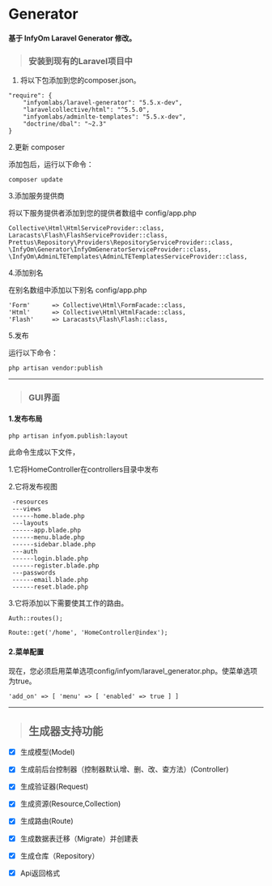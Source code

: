 Generator
==============================
#### 基于 InfyOm Laravel Generator 修改。


 >### 安装到现有的Laravel项目中

1. 将以下包添加到您的composer.json。


```
"require": {
    "infyomlabs/laravel-generator": "5.5.x-dev",
    "laravelcollective/html": "^5.5.0",
    "infyomlabs/adminlte-templates": "5.5.x-dev",
    "doctrine/dbal": "~2.3"
}  
```

2.更新 composer 

添加包后，运行以下命令：


```
composer update
```

3.添加服务提供商

将以下服务提供者添加到您的提供者数组中 config/app.php


```
Collective\Html\HtmlServiceProvider::class,
Laracasts\Flash\FlashServiceProvider::class,
Prettus\Repository\Providers\RepositoryServiceProvider::class,
\InfyOm\Generator\InfyOmGeneratorServiceProvider::class,
\InfyOm\AdminLTETemplates\AdminLTETemplatesServiceProvider::class, 
```
4.添加别名

在别名数组中添加以下别名 config/app.php

```
'Form'      => Collective\Html\FormFacade::class,
'Html'      => Collective\Html\HtmlFacade::class,
'Flash'     => Laracasts\Flash\Flash::class,
```

5.发布

运行以下命令：


```
php artisan vendor:publish
```


---
>###  GUI界面
#### 1.发布布局
    
```
php artisan infyom.publish:layout 
```

此命令生成以下文件，

   1.它将HomeController在controllers目录中发布
 
   2.它将发布视图
 
 
```
 -resources
 ---views
 ------home.blade.php
 ---layouts
 ------app.blade.php
 ------menu.blade.php
 ------sidebar.blade.php
 ---auth
 ------login.blade.php
 ------register.blade.php
 ---passwords
 ------email.blade.php
 ------reset.blade.php
```
3.它将添加以下需要使其工作的路由。


```
Auth::routes();

Route::get('/home', 'HomeController@index'); 
```

#### 2.菜单配置

现在，您必须启用菜单选项config/infyom/laravel_generator.php。使菜单选项为true。


```
'add_on' => [ 'menu' => [ 'enabled' => true ] ] 
```
---
>## 生成器支持功能
- [x] 生成模型(Model)
- [x] 生成前后台控制器（控制器默认增、删、改、查方法）(Controller)
- [x] 生成验证器(Request)
- [x] 生成资源(Resource,Collection)
- [x] 生成路由(Route)
- [x] 生成数据表迁移（Migrate）并创建表
- [x] 生成仓库（Repository）
- [x] Api返回格式

